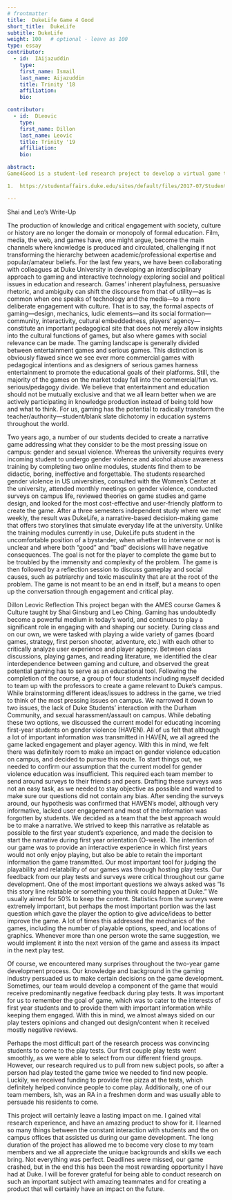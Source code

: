 ```yaml
---
# frontmatter
title:  DukeLife Game 4 Good
short_title:  DukeLife 
subtitle: DukeLife 
weight: 100   # optional - leave as 100
type: essay
contributor:
  - id:  IAijazuddin 
    type: 
    first_name: Ismail 
    last_name: Aijazuddin 
    title: Trinity '18
    affiliation: 
    bio: 

contributor:
  - id:  DLeovic 
    type: 
    first_name: Dillon  
    last_name: Leovic 
    title: Trinity '19
    affiliation: 
    bio: 

abstract:
Game4Good is a student-led research project to develop a virtual game that battles gender violence among college students. The team is designing an intervention that empowers students to identify and challenge the cultural norms and behaviors that enable sexual misconduct, and to intervene in situations of danger. The project began with exploration of game design principles in the course Games & Culture Politics, Pleasure and Pedagogy in Fall 2016. This was combined with a review of research into on-campus gender violence and existing interventions. The most pervasive shortfall the team identified in these systems was their didactic method, which generally did not maintain participant engagement. In response to this, the team began to explore model games and mechanics most likely to engage participants and create empathy for victims and bystanders. In the three semesters since, the team has developed a narrative-based decision-making game, DukeLife, that places the player in the position of an entering first-year student at Duke University. The player navigates nuanced situations on campus through the first three months of their first year – recognized as the period in which students are most likely to face sexual violence.1 We have refined the intervention in response to insights from playtests with around 100 students, and continue to adapt the game through collaboration with partnering organizations such as the Duke University Women’s Center.

1.	https://studentaffairs.duke.edu/sites/default/files/2017-07/Student_Experience_Survey_1.pdf

---
```


Shai and Leo’s Write-Up

The production of knowledge and critical engagement with society, culture or history are no longer the domain or monopoly of formal education. Film, media, the web, and games have, one might argue, become the main channels where knowledge is produced and circulated, challenging if not transforming the hierarchy between academic/professional expertise and popular/amateur beliefs. For the last few years, we have been collaborating with colleagues at Duke University in developing an interdisciplinary approach to gaming and interactive technology exploring social and political issues in education and research. Games’ inherent playfulness, persuasive rhetoric, and ambiguity can shift the discourse from that of utility—as is common when one speaks of technology and the media—to a more deliberate engagement with culture. That is to say, the formal aspects of gaming—design, mechanics, ludic elements—and its social formation—community, interactivity, cultural embeddedness, players’ agency—constitute an important pedagogical site that does not merely allow insights into the cultural functions of games, but also where games with social relevance can be made. The gaming landscape is generally divided between entertainment games and serious games. This distinction is obviously flawed since we see ever more commercial games with pedagogical intentions and as designers of serious games harness entertainment to promote the educational goals of their platforms. Still, the majority of the games on the market today fall into the commercial/fun vs. serious/pedagogy divide. We believe that entertainment and education should not be mutually exclusive and that we all learn better when we are actively participating in knowledge production instead of being told how and what to think. For us, gaming has the potential to radically transform the teacher/authority—student/blank slate dichotomy in education systems throughout the world.  

Two years ago, a number of our students decided to create a narrative game addressing what they consider to be the most pressing issue on campus: gender and sexual violence. Whereas the university requires every incoming student to undergo gender violence and alcohol abuse awareness training by completing two online modules, students find them to be didactic, boring, ineffective and forgettable. The students researched gender violence in US universities, consulted with the Women’s Center at the university, attended monthly meetings on gender violence, conducted surveys on campus life, reviewed theories on game studies and game design, and looked for the most cost-effective and user-friendly platform to create the game. After a three semesters independent study where we met weekly, the result was DukeLife, a narrative-based decision-making game that offers two storylines that simulate everyday life at the university. Unlike the training modules currently in use, DukeLife puts student in the uncomfortable position of a bystander, when whether to intervene or not is unclear and where both “good” and “bad” decisions will have negative consequences. The goal is not for the player to complete the game but to be troubled by the immensity and complexity of the problem. The game is then followed by a reflection session to discuss gameplay and social causes, such as patriarchy and toxic masculinity that are at the root of the problem. The game is not meant to be an end in itself, but a means to open up the conversation through engagement and critical play.

Dillon Leovic Reflection
This project began with the AMES course Games & Culture taught by Shai Ginsburg and Leo Ching. Gaming has undoubtedly become a powerful medium in today’s world, and continues to play a significant role in engaging with and shaping our society. During class and on our own, we were tasked with playing a wide variety of games (board games, strategy, first person shooter, adventure, etc.) with each other to critically analyze user experience and player agency. Between class discussions, playing games, and reading literature, we identified the clear interdependence between gaming and culture, and observed the great potential gaming has to serve as an educational tool.
Following the completion of the course, a group of four students including myself decided to team up with the professors to create a game relevant to Duke’s campus. While brainstorming different ideas/issues to address in the game, we tried to think of the most pressing issues on campus. We narrowed it down to two issues, the lack of Duke Students’ interaction with the Durham Community, and sexual harassment/assault on campus. While debating these two options, we discussed the current model for educating incoming first-year students on gender violence (HAVEN). All of us felt that although a lot of important information was transmitted in HAVEN, we all agreed the game lacked engagement and player agency. With this in mind, we felt there was definitely room to make an impact on gender violence education on campus, and decided to pursue this route.
To start things out, we needed to confirm our assumption that the current model for gender violence education was insufficient. This required each team member to send around surveys to their friends and peers. Drafting these surveys was not an easy task, as we needed to stay objective as possible and wanted to make sure our questions did not contain any bias. After sending the surveys around, our hypothesis was confirmed that HAVEN’s model, although very informative, lacked user engagement and most of the information was forgotten by students.
We decided as a team that the best approach would be to make a narrative. We strived to keep this narrative as relatable as possible to the first year student’s experience, and made the decision to start the narrative during first year orientation (O-week). The intention of our game was to provide an interactive experience in which first years would not only enjoy playing, but also be able to retain the important information the game transmitted. Our most important tool for judging the playability and relatability of our games was through hosting play tests.
Our feedback from our play tests and surveys were critical throughout our game development. One of the most important questions we always asked was “Is this story line relatable or something you think could happen at Duke.” We usually aimed for 50% to keep the content. Statistics from the surveys were extremely important, but perhaps the most important portion was the last question which gave the player the option to give advice/ideas to better improve the game. A lot of times this addressed the mechanics of the games, including the number of playable options, speed, and locations of graphics. Whenever more than one person wrote the same suggestion, we would implement it into the next version of the game and assess its impact in the next play test. 

Of course, we encountered many surprises throughout the two-year game development process. Our knowledge and background in the gaming industry persuaded us to make certain decisions on the game development. Sometimes, our team would develop a component of the game that would receive predominantly negative feedback during play tests. It was important for us to remember the goal of game, which was to cater to the interests of first year students and to provide them with important information while keeping them engaged. With this in mind, we almost always sided on our play testers opinions and changed out design/content when it received mostly negative reviews.

Perhaps the most difficult part of the research process was convincing students to come to the play tests. Our first couple play tests went smoothly, as we were able to select from our different friend groups. However, our research required us to pull from new subject pools, so after a person had play tested the game twice we needed to find new people. Luckily, we received funding to provide free pizza at the tests, which definitely helped convince people to come play. Additionally, one of our team members, Ish, was an RA in a freshmen dorm and was usually able to persuade his residents to come.

This project will certainly leave a lasting impact on me. I gained vital research experience, and have an amazing product to show for it. I learned so many things between the constant interaction with students and the on campus offices that assisted us during our game development. The long duration of the project has allowed me to become very close to my team members and we all appreciate the unique backgrounds and skills we each bring. Not everything was perfect. Deadlines were missed, our game crashed, but in the end this has been the most rewarding opportunity I have had at Duke. I will be forever grateful for being able to conduct research on such an important subject with amazing teammates and for creating a product that will certainly have an impact on the future.


